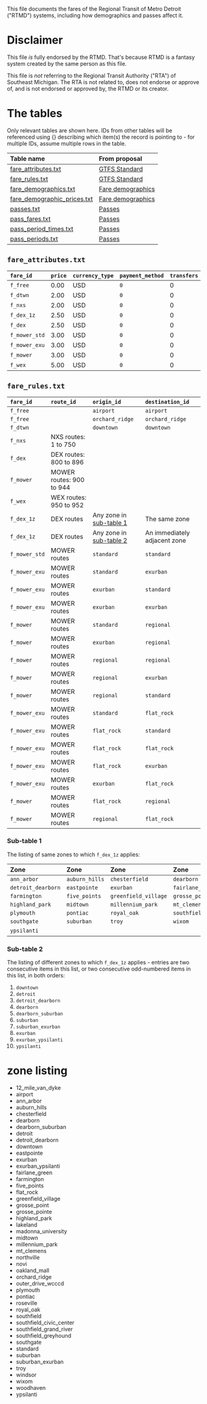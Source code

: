 This file documents the fares of the Regional Transit of Metro Detroit ("RTMD") systems, including how demographics and passes affect it.

# Disclaimer
This file *is* fully endorsed by the RTMD. That's because RTMD is a fantasy system created by the same person as this file.

This file is *not* referring to the Regional Transit Authority ("RTA") of Southeast Michigan. The RTA is not related to, does not endorse or approve of, and is not endorsed or approved by, the RTMD or its creator.

# The tables
Only relevant tables are shown here. IDs from other tables will be referenced using {} describing which item(s) the record is pointing to - for multiple IDs, assume multiple rows in the table.

Table name|From proposal
:-|:-
[fare_attributes.txt](#fare_attributestxt)|[GTFS Standard](https://developers.google.com/transit/gtfs/reference/#fare_attributestxt)
[fare_rules.txt](#fare_rulestxt)|[GTFS Standard](https://developers.google.com/transit/gtfs/reference/#fare_rulestxt)
[fare_demographics.txt](#fare_demographicstxt)|[Fare demographics](../docs/fares/demographics.md#fare_demographicstxt)
[fare_demographic_prices.txt](#fare_demographic_pricestxt)|[Fare demographics](../docs/fares/demographics.md#fare_demographic_pricestxt)
[passes.txt](#passestxt)|[Passes](../docs/fares/passes.md#passestxt)
[pass_fares.txt](#pass_farestxt)|[Passes](../docs/fares/passes.md#pass_farestxt)
[pass_period_times.txt](#pass_period_timestxt)|[Passes](../docs/fares/passes.md#pass_period_timestxt)
[pass_periods.txt](#pass_periodstxt)|[Passes](../docs/fares/passes.md#pass_periodstxt)

## `fare_attributes.txt`
`fare_id`|`price`|`currency_type`|`payment_method`|`transfers`|`agency_id`
:-|:-|:-|:-|:-|:-
`f_free`|0.00|USD|`0`|0|RTMD
`f_dtwn`|2.00|USD|`0`|0|RTMD
`f_nxs`|2.00|USD|`0`|0|RTMD
`f_dex_1z`|2.50|USD|`0`|0|RTMD
`f_dex`|2.50|USD|`0`|0|RTMD
`f_mower_std`|3.00|USD|`0`|0|RTMD
`f_mower_exu`|3.00|USD|`0`|0|RTMD
`f_mower`|3.00|USD|`0`|0|RTMD
`f_wex`|5.00|USD|`0`|0|RTMD

## `fare_rules.txt`
`fare_id`|`route_id`|`origin_id`|`destination_id`
:-|:-|:-|:-
`f_free`||`airport`|`airport`
`f_free`||`orchard_ridge`|`orchard_ridge`
`f_dtwn`||`downtown`|`downtown`
`f_nxs`|NXS routes: 1 to 750||
`f_dex`|DEX routes: 800 to 896||
`f_mower`|MOWER routes: 900 to 944||
`f_wex`|WEX routes: 950 to 952||
`f_dex_1z`|DEX routes|Any zone in [sub-table 1](#sub-table-1)|The same zone
`f_dex_1z`|DEX routes|Any zone in [sub-table 2](#sub-table-2)|An immediately adjacent zone
`f_mower_std`|MOWER routes|`standard`|`standard`
`f_mower_exu`|MOWER routes|`standard`|`exurban`
`f_mower_exu`|MOWER routes|`exurban`|`standard`
`f_mower_exu`|MOWER routes|`exurban`|`exurban`
`f_mower`|MOWER routes|`standard`|`regional`
`f_mower`|MOWER routes|`exurban`|`regional`
`f_mower`|MOWER routes|`regional`|`regional`
`f_mower`|MOWER routes|`regional`|`exurban`
`f_mower`|MOWER routes|`regional`|`standard`
`f_mower_exu`|MOWER routes|`standard`|`flat_rock`
`f_mower_exu`|MOWER routes|`flat_rock`|`standard`
`f_mower_exu`|MOWER routes|`flat_rock`|`flat_rock`
`f_mower_exu`|MOWER routes|`flat_rock`|`exurban`
`f_mower_exu`|MOWER routes|`exurban`|`flat_rock`
`f_mower`|MOWER routes|`flat_rock`|`regional`
`f_mower`|MOWER routes|`regional`|`flat_rock`

### Sub-table 1
The listing of same zones to which `f_dex_1z` applies:

Zone|Zone|Zone|Zone
:-|:-|:-|:-
`ann_arbor`|`auburn_hills`|`chesterfield`|`dearborn`
`detroit_dearborn`|`eastpointe`|`exurban`|`fairlane_green`
`farmington`|`five_points`|`greenfield_village`|`grosse_pointe`
`highland_park`|`midtown`|`millennium_park`|`mt_clemens`
`plymouth`|`pontiac`|`royal_oak`|`southfield_civic_center`
`southgate`|`suburban`|`troy`|`wixom`
`ypsilanti`|&nbsp;|&nbsp;|&nbsp;

### Sub-table 2
The listing of different zones to which `f_dex_1z` applies - entries are two consecutive items in this list, or two consecutive odd-numbered items in this list, in both orders:

1. `downtown`
2. `detroit`
3. `detroit_dearborn`
4. `dearborn`
5. `dearborn_suburban`
6. `suburban`
7. `suburban_exurban`
8. `exurban`
9. `exurban_ypsilanti`
10. `ypsilanti`

# zone listing
* 12_mile_van_dyke
* airport
* ann_arbor
* auburn_hills
* chesterfield
* dearborn
* dearborn_suburban
* detroit
* detroit_dearborn
* downtown
* eastpointe
* exurban
* exurban_ypsilanti
* fairlane_green
* farmington
* five_points
* flat_rock
* greenfield_village
* grosse_point
* grosse_pointe
* highland_park
* lakeland
* madonna_university
* midtown
* millennium_park
* mt_clemens
* northville
* novi
* oakland_mall
* orchard_ridge
* outer_drive_wcccd
* plymouth
* pontiac
* roseville
* royal_oak
* southfield
* southfield_civic_center
* southfield_grand_river
* southfield_greyhound
* southgate
* standard
* suburban
* suburban_exurban
* troy
* windsor
* wixom
* woodhaven
* ypsilanti
